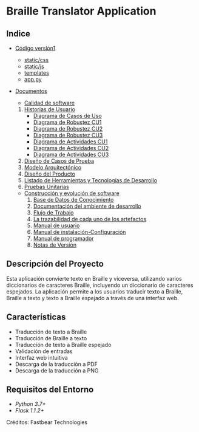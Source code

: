# Braille Translator Application

## Indice

- [Código versión1](Codigo-version-1)
  - [static/css](Codigo-version-1/static/css)
  - [static/js](Codigo-version-1/static/js)
  - [templates](Codigo-version-1/templates)
  - [app.py](Codigo-version-1/app.py)

- [Documentos](Documentos)

   - [Calidad de software](Documentos/Calidad-de-software)
    1. [Historias de Usuario](Documentos/Calidad-de-software/1-HistoriasDeUsuario.docx)
        - [Diagrama de Casos de Uso](Documentos/Calidad-de-software/CasosDeUso.png)
        - [Diagrama de Robustez CU1](Documentos/Calidad-de-software/DiagramaRobustezCU1.png)
        - [Diagrama de Robustez CU2](Documentos/Calidad-de-software/DiagramaRobustezCU2.png)
        - [Diagrama de Robustez CU3](Documentos/Calidad-de-software/DiagramaRobustezCU3.png)
        - [Diagrama de Actividades CU1](Documentos/Calidad-de-software/DiagramaDeActividadCU1.png)
        - [Diagrama de Actividades CU2](Documentos/Calidad-de-software/DiagramaDeActividadCU2.png)  
        - [Diagrama de Actividades CU3](Documentos/Calidad-de-software/DiagramaDeActividadCU3.png)
    2. [Diseño de Casos de Prueba](Documentos/Calidad-de-software/diseño-de-casos-de-prueba)
    3. [Modelo Arquitectónico](Documentos/Calidad-de-software/3-ModeloArquitectonico.docx)
    4. [Diseño del Producto](Documentos/Calidad-de-software/4-DiseñoDelProducto.docx)
    5. [Listado de Herramientas y Tecnologías de Desarrollo](Documentos/Calidad-de-software/5-ListadoDeHerramientas-TecnologiasDeDesarrollo.docx)
    6. [Pruebas Unitarias](Documentos/Calidad-de-software/6-PruebasUnitarias.docx)
      

  - [Construcción y evolución de software](Documentos/Construccion-y-evolucion-de-software)
    1. [Base de Datos de Conocimiento](Documentos/Construccion-y-evolucion-de-software/BaseDeDatosDeConocimiento.pdf)
    2. [Documentación del ambiente de desarrollo](Documentos/Construccion-y-evolucion-de-software/DocumentacionDelAmbienteDeDesarrollo.pdf)
    3. [Flujo de Trabajo](Documentos/Construccion-y-evolucion-de-software/FlujoDeTrabajo.pdf)
    4. [La trazabilidad de cada uno de los artefactos](Documentos/Construccion-y-evolucion-de-software/TrazabilidadDeLosArtefactos.pdf)
    5. [Manual de usuario](Documentos/Construccion-y-evolucion-de-software/ManualDeUsuario.pdf)
    6. [Manual de instalación-Configuración](Documentos/Construccion-y-evolucion-de-software/ManualDeInstalacionConfiguración.pdf)
    7. [Manual de programador](Documentos/Construccion-y-evolucion-de-software/ManualDelProgramador.pdf)
    8. [Notas de Versión](Documentos/Construccion-y-evolucion-de-software/NotasDeVersión.pdf)


## Descripción del Proyecto

Esta aplicación convierte texto en Braille y viceversa, utilizando varios diccionarios de caracteres Braille, incluyendo un diccionario de caracteres espejados. La aplicación permite a los usuarios traducir texto a Braille, Braille a texto y texto a Braille espejado a través de una interfaz web.

## Características

- Traducción de texto a Braille
- Traducción de Braille a texto
- Traducción de texto a Braille espejado
- Validación de entradas
- Interfaz web intuitiva
- Descarga de la traducción a PDF
- Descarga de la traducción a PNG

## Requisitos del Entorno

- *Python 3.7+*
- *Flask 1.1.2+*

Créditos: Fastbear Technologies

